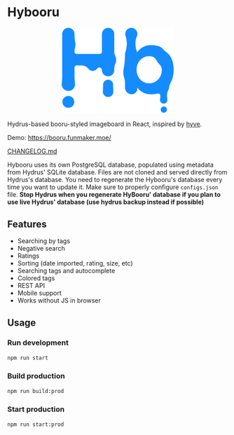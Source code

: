 # Hybooru

<p align="center"><img src="static/logo.svg" width="256"></p>

Hydrus-based booru-styled imageboard in React, inspired by [hyve](https://github.com/imtbl/hyve).

Demo: https://booru.funmaker.moe/

[CHANGELOG.md](CHANGELOG.md)

Hybooru uses its own PostgreSQL database, populated using metadata from Hydrus' SQLite
database. Files are not cloned and served directly from Hydrus's database. You need to
regenerate the Hybooru's database every time you want to update it. Make sure to
properly configure `configs.json` file. **Stop Hydrus when you regenerate HyBooru'
database if you plan to use live Hydrus' database (use hydrus backup instead if
possible)**

## Features

- Searching by tags
- Negative search
- Ratings
- Sorting (date imported, rating, size, etc)
- Searching tags and autocomplete
- Colored tags
- REST API
- Mobile support
- Works without JS in browser

## Usage

### Run development

```bash
npm run start
```

### Build production

```bash
npm run build:prod
```

### Start production

```bash
npm run start:prod
```
